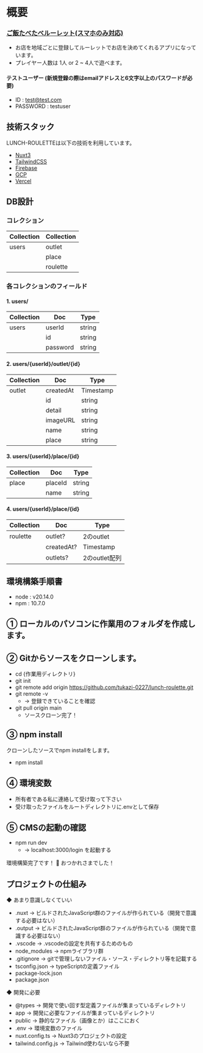 # 概要
### [ご飯たべたべルーレット(スマホのみ対応)](https://lunch-roulette-three.vercel.app/)
- お店を地域ごとに登録してルーレットでお店を決めてくれるアプリになっています。
- プレイヤー人数は 1人 or 2 ~ 4人で遊べます。

#### テストユーザー (新規登録の際はemailアドレスと6文字以上のパスワードが必要)
- ID : test@test.com
- PASSWORD : testuser
## 技術スタック
LUNCH-ROULETTEは以下の技術を利用しています。
- [Nuxt3](https://nuxt.com/docs/getting-started/introduction)
- [TailwindCSS](https://tailwindcss.com)
- [Firebase](https://firebase.google.com)
- [GCP](https://cloud.google.com)
- [Vercel](https://vercel.com)

## DB設計
### コレクション
| Collection | Collection |
| ---------- | ---------- |
|users       | outlet     |
|            | place      |
|            | roulette   |

### 各コレクションのフィールド
#### 1. users/
| Collection | Doc        | Type       |
| ---------- | ---------- | ---------- |
|users       | userId     | string     |
|            | id         | string     |
|            | password   | string     |

#### 2. users/{userId}/outlet/{id}
| Collection | Doc        | Type       |
| ---------- | ---------- | ---------- |
|outlet      | createdAt  | Timestamp  |
|            | id         | string     |
|            | detail     | string     |
|            | imageURL   | string     |
|            | name       | string     |
|            | place      | string     |

#### 3. users/{userId}/place/{id}
| Collection | Doc        | Type       |
| ---------- | ---------- | ---------- |
|place       | placeId    | string     |
|            | name       | string     |

#### 4. users/{userId}/place/{id}
| Collection | Doc        | Type       |
| ---------- | ---------- | ---------- |
|roulette    | outlet?    | 2のoutlet   |
|            | createdAt? | Timestamp  |
|            | outlets?   | 2のoutlet配列|

## 環境構築手順書
- node : v20.14.0
- npm : 10.7.0

## ① ローカルのパソコンに作業用のフォルダを作成します。
## ② Gitからソースをクローンします。
- cd {作業用ディレクトリ}
- git init
- git remote add origin https://github.com/tukazi-0227/lunch-roulette.git
- git remote -v
  - → 登録できていることを確認
- git pull origin main
  - ソースクローン完了！
## ③ npm install

クローンしたソースでnpm installをします。

- npm install

## ④ 環境変数
- 所有者である私に連絡して受け取って下さい
- 受け取ったファイルをルートディレクトリに.envとして保存
## ⑤ CMSの起動の確認

- npm run dev
  - → localhost:3000/login を起動する

環境構築完了です！ 👏 おつかれさまでした！

## プロジェクトの仕組み
◆ あまり意識しなくていい
- .nuxt → ビルドされたJavaScript群のファイルが作られている（開発で意識する必要はない）
- .output → ビルドされたJavaScript群のファイルが作られている（開発で意識する必要はない）
- .vscode → .vscodeの設定を共有するためのもの
- node_modules → npmライブラリ群
- .gitignore → gitで管理しないファイル・ソース・ディレクトリ等を記載する
- tsconfig.json → typeScriptの定義ファイル
- package-lock.json
- package.json

◆ 開発に必要

- @types → 開発で使い回す型定義ファイルが集まっているディレクトリ
- app → 開発に必要なファイルが集まっているディレクトリ
- public → 静的なファイル（画像とか）はここにおく
- .env → 環境変数のファイル
- nuxt.config.ts → Nuxt3のプロジェクトの設定
- tailwind.config.js → Tailwind使わないなら不要

